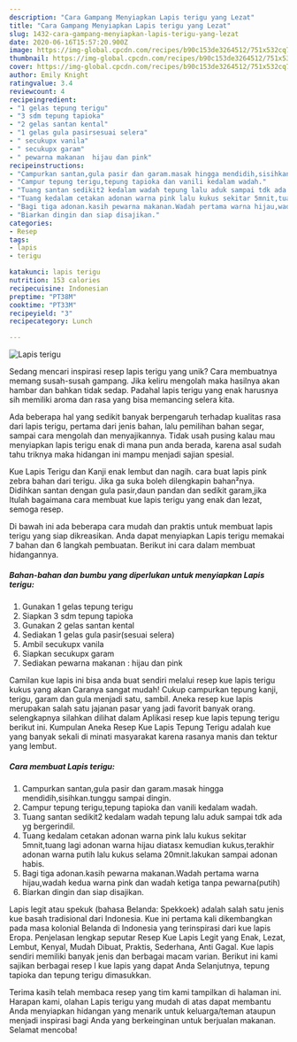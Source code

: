 ```yaml
---
description: "Cara Gampang Menyiapkan Lapis terigu yang Lezat"
title: "Cara Gampang Menyiapkan Lapis terigu yang Lezat"
slug: 1432-cara-gampang-menyiapkan-lapis-terigu-yang-lezat
date: 2020-06-16T15:57:20.900Z
image: https://img-global.cpcdn.com/recipes/b90c153de3264512/751x532cq70/lapis-terigu-foto-resep-utama.jpg
thumbnail: https://img-global.cpcdn.com/recipes/b90c153de3264512/751x532cq70/lapis-terigu-foto-resep-utama.jpg
cover: https://img-global.cpcdn.com/recipes/b90c153de3264512/751x532cq70/lapis-terigu-foto-resep-utama.jpg
author: Emily Knight
ratingvalue: 3.4
reviewcount: 4
recipeingredient:
- "1 gelas tepung terigu"
- "3 sdm tepung tapioka"
- "2 gelas santan kental"
- "1 gelas gula pasirsesuai selera"
- " secukupx vanila"
- " secukupx garam"
- " pewarna makanan  hijau dan pink"
recipeinstructions:
- "Campurkan santan,gula pasir dan garam.masak hingga mendidih,sisihkan.tunggu sampai dingin."
- "Campur tepung terigu,tepung tapioka dan vanili kedalam wadah."
- "Tuang santan sedikit2 kedalam wadah tepung lalu aduk sampai tdk ada yg bergerindil."
- "Tuang kedalam cetakan adonan warna pink lalu kukus sekitar 5mnit,tuang lagi adonan warna hijau diatasx kemudian kukus,terakhir adonan warna putih lalu kukus selama 20mnit.lakukan sampai adonan habis."
- "Bagi tiga adonan.kasih pewarna makanan.Wadah pertama warna hijau,wadah kedua warna pink dan wadah ketiga tanpa pewarna(putih)"
- "Biarkan dingin dan siap disajikan."
categories:
- Resep
tags:
- lapis
- terigu

katakunci: lapis terigu 
nutrition: 153 calories
recipecuisine: Indonesian
preptime: "PT38M"
cooktime: "PT33M"
recipeyield: "3"
recipecategory: Lunch

---
```



![Lapis terigu](https://img-global.cpcdn.com/recipes/b90c153de3264512/751x532cq70/lapis-terigu-foto-resep-utama.jpg)

Sedang mencari inspirasi resep lapis terigu yang unik? Cara membuatnya memang susah-susah gampang. Jika keliru mengolah maka hasilnya akan hambar dan bahkan tidak sedap. Padahal lapis terigu yang enak harusnya sih memiliki aroma dan rasa yang bisa memancing selera kita.

Ada beberapa hal yang sedikit banyak berpengaruh terhadap kualitas rasa dari lapis terigu, pertama dari jenis bahan, lalu pemilihan bahan segar, sampai cara mengolah dan menyajikannya. Tidak usah pusing kalau mau menyiapkan lapis terigu enak di mana pun anda berada, karena asal sudah tahu triknya maka hidangan ini mampu menjadi sajian spesial.

Kue Lapis Terigu dan Kanji enak lembut dan nagih. cara buat lapis pink zebra bahan dari terigu. Jika ga suka boleh dilengkapin bahan²nya. Didihkan santan dengan gula pasir,daun pandan dan sedikit garam,jika Itulah bagaimana cara membuat kue lapis terigu yang enak dan lezat, semoga resep.


Di bawah ini ada beberapa cara mudah dan praktis untuk membuat lapis terigu yang siap dikreasikan. Anda dapat menyiapkan Lapis terigu memakai 7 bahan dan 6 langkah pembuatan. Berikut ini cara dalam membuat hidangannya.

<!--inarticleads1-->

##### Bahan-bahan dan bumbu yang diperlukan untuk menyiapkan Lapis terigu:

1. Gunakan 1 gelas tepung terigu
1. Siapkan 3 sdm tepung tapioka
1. Gunakan 2 gelas santan kental
1. Sediakan 1 gelas gula pasir(sesuai selera)
1. Ambil  secukupx vanila
1. Siapkan  secukupx garam
1. Sediakan  pewarna makanan : hijau dan pink


Camilan kue lapis ini bisa anda buat sendiri melalui resep kue lapis terigu kukus yang akan Caranya sangat mudah! Cukup campurkan tepung kanji, terigu, garam dan gula menjadi satu, sambil. Aneka resep kue lapis merupakan salah satu jajanan pasar yang jadi favorit banyak orang. selengkapnya silahkan dilihat dalam Aplikasi resep kue lapis tepung terigu berikut ini. Kumpulan Aneka Resep Kue Lapis Tepung Terigu adalah kue yang banyak sekali di minati masyarakat karena rasanya manis dan tektur yang lembut. 

<!--inarticleads2-->

##### Cara membuat Lapis terigu:

1. Campurkan santan,gula pasir dan garam.masak hingga mendidih,sisihkan.tunggu sampai dingin.
1. Campur tepung terigu,tepung tapioka dan vanili kedalam wadah.
1. Tuang santan sedikit2 kedalam wadah tepung lalu aduk sampai tdk ada yg bergerindil.
1. Tuang kedalam cetakan adonan warna pink lalu kukus sekitar 5mnit,tuang lagi adonan warna hijau diatasx kemudian kukus,terakhir adonan warna putih lalu kukus selama 20mnit.lakukan sampai adonan habis.
1. Bagi tiga adonan.kasih pewarna makanan.Wadah pertama warna hijau,wadah kedua warna pink dan wadah ketiga tanpa pewarna(putih)
1. Biarkan dingin dan siap disajikan.


Lapis legit atau spekuk (bahasa Belanda: Spekkoek) adalah salah satu jenis kue basah tradisional dari Indonesia. Kue ini pertama kali dikembangkan pada masa kolonial Belanda di Indonesia yang terinspirasi dari kue lapis Eropa. Penjelasan lengkap seputar Resep Kue Lapis Legit yang Enak, Lezat, Lembut, Kenyal, Mudah Dibuat, Praktis, Sederhana, Anti Gagal. Kue lapis sendiri memiliki banyak jenis dan berbagai macam varian. Berikut ini kami sajikan berbagai resep l kue lapis yang dapat Anda Selanjutnya, tepung tapioka dan tepung terigu dimasukkan. 

Terima kasih telah membaca resep yang tim kami tampilkan di halaman ini. Harapan kami, olahan Lapis terigu yang mudah di atas dapat membantu Anda menyiapkan hidangan yang menarik untuk keluarga/teman ataupun menjadi inspirasi bagi Anda yang berkeinginan untuk berjualan makanan. Selamat mencoba!
